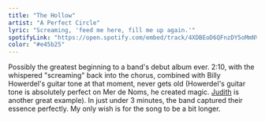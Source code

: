 ```yaml
---
title: "The Hollow"
artist: "A Perfect Circle"
lyric: "Screaming, 'feed me here, fill me up again.'"
spotifyLink: "https://open.spotify.com/embed/track/4XDBEoD6QFnzDY5oMmNVXN"
color: "#e45b25"
---
```


Possibly the greatest beginning to a band's debut album ever. 2:10, with the whispered "screaming" back into the chorus, combined with Billy Howerdel's guitar tone at that moment, never gets old (Howerdel's guitar tone is absolutely perfect on Mer de Noms, he created magic. [Judith](/lyricwall/judith) is another great example). In just under 3 minutes, the band captured their essence perfectly. My only wish is for the song to be a bit longer.

